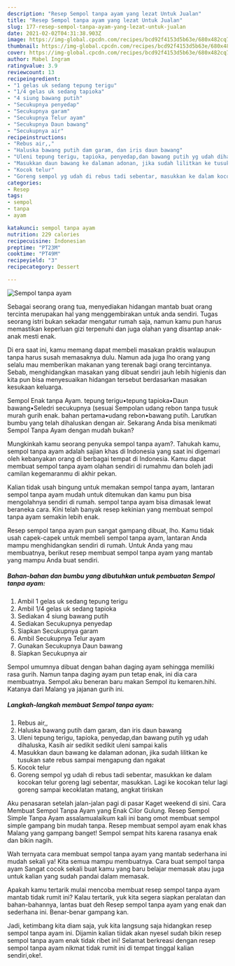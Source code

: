 ```yaml
---
description: "Resep Sempol tanpa ayam yang lezat Untuk Jualan"
title: "Resep Sempol tanpa ayam yang lezat Untuk Jualan"
slug: 177-resep-sempol-tanpa-ayam-yang-lezat-untuk-jualan
date: 2021-02-02T04:31:38.903Z
image: https://img-global.cpcdn.com/recipes/bcd92f4153d5b63e/680x482cq70/sempol-tanpa-ayam-foto-resep-utama.jpg
thumbnail: https://img-global.cpcdn.com/recipes/bcd92f4153d5b63e/680x482cq70/sempol-tanpa-ayam-foto-resep-utama.jpg
cover: https://img-global.cpcdn.com/recipes/bcd92f4153d5b63e/680x482cq70/sempol-tanpa-ayam-foto-resep-utama.jpg
author: Mabel Ingram
ratingvalue: 3.9
reviewcount: 13
recipeingredient:
- "1 gelas uk sedang tepung terigu"
- "1/4 gelas uk sedang tapioka"
- "4 siung bawang putih"
- "Secukupnya penyedap"
- "Secukupnya garam"
- "Secukupnya Telur ayam"
- "Secukupnya Daun bawang"
- "Secukupnya air"
recipeinstructions:
- "Rebus air,,"
- "Haluska bawang putih dam garam, dan iris daun bawang"
- "Uleni tepung terigu, tapioka, penyedap,dan bawang putih yg udah dihaluska, Kasih air sedikit sedikit uleni sampai kalis"
- "Masukkan daun bawang ke dalaman adonan, jika sudah lilitkan ke tusukan sate rebus sampai mengapung dan ngakat"
- "Kocok telur"
- "Goreng sempol yg udah di rebus tadi sebentar, masukkan ke dalam kocokan telur goreng lagi sebentar, masukkan. Lagi ke kocokan telur lagi goreng sampai kecoklatan matang, angkat tiriskan"
categories:
- Resep
tags:
- sempol
- tanpa
- ayam

katakunci: sempol tanpa ayam 
nutrition: 229 calories
recipecuisine: Indonesian
preptime: "PT23M"
cooktime: "PT49M"
recipeyield: "3"
recipecategory: Dessert

---
```



![Sempol tanpa ayam](https://img-global.cpcdn.com/recipes/bcd92f4153d5b63e/680x482cq70/sempol-tanpa-ayam-foto-resep-utama.jpg)

Sebagai seorang orang tua, menyediakan hidangan mantab buat orang tercinta merupakan hal yang menggembirakan untuk anda sendiri. Tugas seorang istri bukan sekadar mengatur rumah saja, namun kamu pun harus memastikan keperluan gizi terpenuhi dan juga olahan yang disantap anak-anak mesti enak.

Di era  saat ini, kamu memang dapat membeli masakan praktis walaupun tanpa harus susah memasaknya dulu. Namun ada juga lho orang yang selalu mau memberikan makanan yang terenak bagi orang tercintanya. Sebab, menghidangkan masakan yang dibuat sendiri jauh lebih higienis dan kita pun bisa menyesuaikan hidangan tersebut berdasarkan masakan kesukaan keluarga. 

Sempol Enak tanpa Ayam. tepung terigu•tepung tapioka•Daun bawang•Seledri secukupnya (sesuai Sempolan udang rebon tanpa tusuk murah gurih enak. bahan pertama•udang rebon•bawang putih. Larutkan bumbu yang telah dihaluskan dengan air. Sekarang Anda bisa menikmati Sempol Tanpa Ayam dengan mudah bukan?

Mungkinkah kamu seorang penyuka sempol tanpa ayam?. Tahukah kamu, sempol tanpa ayam adalah sajian khas di Indonesia yang saat ini digemari oleh kebanyakan orang di berbagai tempat di Indonesia. Kamu dapat membuat sempol tanpa ayam olahan sendiri di rumahmu dan boleh jadi camilan kegemaranmu di akhir pekan.

Kalian tidak usah bingung untuk memakan sempol tanpa ayam, lantaran sempol tanpa ayam mudah untuk ditemukan dan kamu pun bisa mengolahnya sendiri di rumah. sempol tanpa ayam bisa dimasak lewat beraneka cara. Kini telah banyak resep kekinian yang membuat sempol tanpa ayam semakin lebih enak.

Resep sempol tanpa ayam pun sangat gampang dibuat, lho. Kamu tidak usah capek-capek untuk membeli sempol tanpa ayam, lantaran Anda mampu menghidangkan sendiri di rumah. Untuk Anda yang mau membuatnya, berikut resep membuat sempol tanpa ayam yang mantab yang mampu Anda buat sendiri.

<!--inarticleads1-->

##### Bahan-bahan dan bumbu yang dibutuhkan untuk pembuatan Sempol tanpa ayam:

1. Ambil 1 gelas uk sedang tepung terigu
1. Ambil 1/4 gelas uk sedang tapioka
1. Sediakan 4 siung bawang putih
1. Sediakan Secukupnya penyedap
1. Siapkan Secukupnya garam
1. Ambil Secukupnya Telur ayam
1. Gunakan Secukupnya Daun bawang
1. Siapkan Secukupnya air


Sempol umumnya dibuat dengan bahan daging ayam sehingga memiliki rasa gurih. Namun tanpa daging ayam pun tetap enak, ini dia cara membuatnya. Sempol.aku beneran baru makan Sempol itu kemaren.hihi. Katanya dari Malang ya jajanan gurih ini. 

<!--inarticleads2-->

##### Langkah-langkah membuat Sempol tanpa ayam:

1. Rebus air,,
1. Haluska bawang putih dam garam, dan iris daun bawang
1. Uleni tepung terigu, tapioka, penyedap,dan bawang putih yg udah dihaluska, Kasih air sedikit sedikit uleni sampai kalis
1. Masukkan daun bawang ke dalaman adonan, jika sudah lilitkan ke tusukan sate rebus sampai mengapung dan ngakat
1. Kocok telur
1. Goreng sempol yg udah di rebus tadi sebentar, masukkan ke dalam kocokan telur goreng lagi sebentar, masukkan. Lagi ke kocokan telur lagi goreng sampai kecoklatan matang, angkat tiriskan


Aku penasaran setelah jalan-jalan pagi di pasar Kaget weekend di sini. Cara Membuat Sempol Tanpa Ayam yang Enak Cilor Gulung. Resep Sempol Simple Tanpa Ayam assalamualaikum kali ini bang omot membuat sempol simple gampang bin mudah tanpa. Resep membuat sempol ayam enak khas Malang yang gampang banget! Sempol sempat hits karena rasanya enak dan bikin nagih. 

Wah ternyata cara membuat sempol tanpa ayam yang mantab sederhana ini mudah sekali ya! Kita semua mampu membuatnya. Cara buat sempol tanpa ayam Sangat cocok sekali buat kamu yang baru belajar memasak atau juga untuk kalian yang sudah pandai dalam memasak.

Apakah kamu tertarik mulai mencoba membuat resep sempol tanpa ayam mantab tidak rumit ini? Kalau tertarik, yuk kita segera siapkan peralatan dan bahan-bahannya, lantas buat deh Resep sempol tanpa ayam yang enak dan sederhana ini. Benar-benar gampang kan. 

Jadi, ketimbang kita diam saja, yuk kita langsung saja hidangkan resep sempol tanpa ayam ini. Dijamin kalian tiidak akan nyesel sudah bikin resep sempol tanpa ayam enak tidak ribet ini! Selamat berkreasi dengan resep sempol tanpa ayam nikmat tidak rumit ini di tempat tinggal kalian sendiri,oke!.

